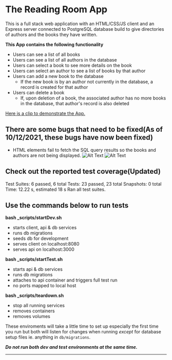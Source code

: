 # The Reading Room App

This is a full stack web application with an HTML/CSS/JS client and an Express server connected to PostgreSQL database build to give directories of authors and the books they have written.

**This App contains the following functionality**
- Users can see a list of all books 
- Users can see a list of all authors in the database
- Users can select a book to see more details on the book
- Users can select an author to see a list of books by that author
- Users can add a new book to the database
    - If the new book is by an author not currently in the database, a record is created for that author
- Users can delete a book
    - If, upon deletion of a book, the associated author has no more books in the database, that author's record is also deleted

[Here is a clip to demonstrate the App.](https://www.youtube.com/watch?v=fq53QtF-5MU)


## There are some bugs that need to be fixed(As of 10/12/2021, these bugs have now been fixed)
- HTML elements fail to fetch the SQL query results so the books and authors are not being displayed.
![Alt Text](https://github.com/getfutureproof/fp_lap_2_debug_assignment-sf308/blob/souheil/authors_fail.GIF)
![Alt Text](https://github.com/getfutureproof/fp_lap_2_debug_assignment-sf308/blob/souheil/books_fail.GIF)

## Check out the reported test coverage(Updated)
Test Suites: 6 passed, 6 total
Tests:       23 passed, 23 total
Snapshots:   0 total
Time:        12.22 s, estimated 18 s
Ran all test suites.

## Use the commands below to run tests

**bash _scripts/startDev.sh**
- starts client, api & db services
- runs db migrations
- seeds db for development
- serves client on localhost:8080
- serves api on localhost:3000

**bash _scripts/startTest.sh**
- starts api & db services
- runs db migrations
- attaches to api container and triggers full test run
- no ports mapped to local host

**bash _scripts/teardown.sh**
- stop all running services
- removes containers
- removes volumes

These enviroments will take a little time to set up especially the first time you run but both will listen for changes when running *except* for database setup files ie. anything in `db/migrations`. 

***Do not run both dev and test environments at the same time.***

***
